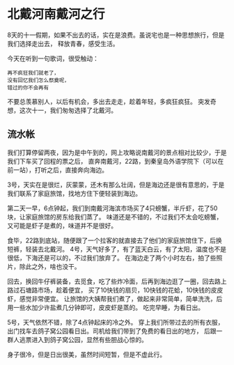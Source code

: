 <title>北戴河南戴河之行</title>
<link href='markdown.css' rel='stylesheet'>

# 北戴河南戴河之行

8天的十一假期，如果不出去的话，实在是浪费。虽说宅也是一种思想旅行，但是我们选择走出去，
释放青春，感受生活。

今天在听到一句歌词，很受触动：

    再不疯狂我们就老了，
    没有回忆我们怎么祭奠呢，
    错过的你不会再有

不要总羡慕别人，以后有机会，多出去走走，趁着年轻，多疯狂疯狂。
突发奇想，这次十一，我们匆匆选择了北戴河。

## 流水帐

我们打算停留两夜，因为是中午到的，网上攻略说南戴河的景点相对比较少，于是我们下车买了回程的票之后，
直奔南戴河，22路，到秦皇岛外语学院下（可以在前一站），打听之后，直接奔向海边。

3号，天实在是很烂，灰蒙蒙，还木有那么壮阔，但是海边还是很有意思的，于是我们联系了家庭旅馆，找地方住下便轻装到海边。

第二天一早，6点钟起，我们到南戴河海滨市场买了4只螃蟹，半斤虾，花了50块，让家庭旅馆的房东给我们蒸了。
味道还是不错的，不过我们不太会吃螃蟹，又可能是虾子是煮的，味道并不是很好。

食毕，22路到底站，随便跟了一个拉客的就直接去了他们的家庭旅馆住下，后换短裤，轻装去北戴河。
4号，天气好多了，有了蓝天白云，有了太阳，温度也不是很低，下海还是可以的，不过我们放弃了。
在海边走了两个小时左右，拍了些照片，除此之外，啥也没干。

回去，换回牛仔裤装备，去觅食，吃了些炸冷面，后再到海边逛了一圈，回去路上路过石塘路市场，趁着便宜，
买了10快钱的扇贝，10快钱的花蛤，10快钱的皮皮虾，感觉非常便宜。
让旅馆的大姨帮我们煮了，做起来非常简单，简单洗洗，后用一些水加少许盐煮几分钟即可，皮皮虾是蒸的。
吃完早睡，为看日出。

5号，天气依然不错，除了4点钟起床的冷之外。
穿上我们所带过去的所有衣服，出门找车去鸽子窝公园看日出。司机给我们带到了免费的看日出的地方，
后跟一群人逃票进入到鸽子窝公园，显然有些胆战心惊的。

身子很冷，但是日出很美，虽然时间短暂，但是不虚此行。
